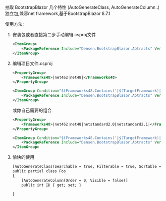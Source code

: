 抽取 BootstrapBlazor 几个特性 (AutoGenerateClass, AutoGenerateColumn..) 独立包,兼容net framework,基于BootstrapBlazor 8.7.1

使用方法:

1. 安装包或者直接第二步手动编辑.csproj文件
    ```xml
    <ItemGroup>
        <PackageReference Include="Densen.BootstrapBlazor.Abtracts" Version="*" />
    </ItemGroup>
    ```

2. 编辑项目文件.csproj
    ```xml
    <PropertyGroup>
        <Frameworks48>|net462|net48|</Frameworks48>
    </PropertyGroup>

    <ItemGroup Condition="$(Frameworks48.Contains('|$(TargetFramework)|'))">
        <PackageReference Include="Densen.BootstrapBlazor.Abtracts" Version="*" />
    </ItemGroup>
    ```
    或你自己需要的组合
 
    ```xml
    <PropertyGroup>
        <Frameworks48>|net462|net48|netstandard2.0|netstandard2.1|</Frameworks48>
    </PropertyGroup>

    <ItemGroup Condition="$(Frameworks48.Contains('|$(TargetFramework)|'))">
        <PackageReference Include="Densen.BootstrapBlazor.Abtracts" Version="*" />
    </ItemGroup>
    ```

3. 愉快的使用
    ```xml
    [AutoGenerateClass(Searchable = true, Filterable = true, Sortable = true)]
    public partial class Foo  
    {
        [AutoGenerateColumn(Order = 0, Visible = false)]
        public int ID { get; set; }

    }
    ```
